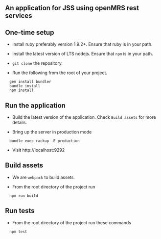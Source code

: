 An application for JSS using openMRS rest services
--------------------------------------------------

One-time setup
--------------

* Install ruby preferably version 1.9.2+. Ensure that ruby is in your path.

* Install the latest version of LTS nodejs. Ensure that `npm` is in your path.

* `git clone` the repository.

* Run the following from the root of your project.

``` shell
  gem install bundler
  bundle install
  npm install
```

Run the application
-------------------

* Build the latest version of the application. Check `Build assets` for more details.

* Bring up the server in production mode

``` shell
  bundle exec rackup -E production
```

* Visit http://localhost:9292

Build assets
------------

* We are `webpack` to build assets.

* From the root directory of the project run

``` shell
  npm run build
```

Run tests
---------

* From the root directory of the project run these commands

``` shell
  npm test
```
